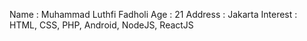 Name : Muhammad Luthfi Fadholi
Age : 21
Address : Jakarta
Interest : HTML, CSS, PHP, Android, NodeJS, ReactJS
